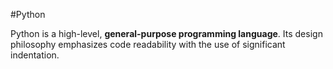 #Python

Python is a high-level, **general-purpose programming language**. Its design philosophy emphasizes code readability with the use of significant indentation.